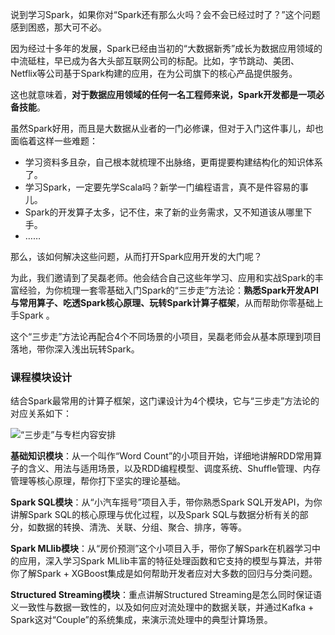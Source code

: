 说到学习Spark，如果你对“Spark还有那么火吗？会不会已经过时了？”这个问题感到困惑，那大可不必。

因为经过十多年的发展，Spark已经由当初的“大数据新秀”成长为数据应用领域的中流砥柱，早已成为各大头部互联网公司的标配。比如，字节跳动、美团、Netflix等公司基于Spark构建的应用，在为公司旗下的核心产品提供服务。

这也就意味着，**对于数据应用领域的任何一名工程师来说，Spark开发都是一项必备技能**。

虽然Spark好用，而且是大数据从业者的一门必修课，但对于入门这件事儿，却也面临着这样一些难题：

- 学习资料多且杂，自己根本就梳理不出脉络，更甭提要构建结构化的知识体系了。
- 学习Spark，一定要先学Scala吗？新学一门编程语言，真不是件容易的事儿。
- Spark的开发算子太多，记不住，来了新的业务需求，又不知道该从哪里下手。
- ……

那么，该如何解决这些问题，从而打开Spark应用开发的大门呢？

为此，我们邀请到了吴磊老师。他会结合自己这些年学习、应用和实战Spark的丰富经验，为你梳理一套零基础入门Spark的“三步走”方法论：**熟悉Spark开发API与常用算子、吃透Spark核心原理、玩转Spark计算子框架**，从而帮助你零基础上手Spark 。

这个“三步走”方法论再配合4个不同场景的小项目，吴磊老师会从基本原理到项目落地，带你深入浅出玩转Spark。

### 课程模块设计

结合Spark最常用的计算子框架，这门课设计为4个模块，它与“三步走”方法论的对应关系如下：

![](https://static001.geekbang.org/resource/image/d5/4f/d54a508d57ce3ecab7d1f262b9dfb34f.jpg "“三步走”与专栏内容安排")

**基础知识模块**：从一个叫作“Word Count”的小项目开始，详细地讲解RDD常用算子的含义、用法与适用场景，以及RDD编程模型、调度系统、Shuffle管理、内存管理等核心原理，帮你打下坚实的理论基础。

**Spark SQL模块**：从“小汽车摇号”项目入手，带你熟悉Spark SQL开发API，为你讲解Spark SQL的核心原理与优化过程，以及Spark SQL与数据分析有关的部分，如数据的转换、清洗、关联、分组、聚合、排序，等等。

**Spark MLlib模块**：从“房价预测”这个小项目入手，带你了解Spark在机器学习中的应用，深入学习Spark MLlib丰富的特征处理函数和它支持的模型与算法，并带你了解Spark + XGBoost集成是如何帮助开发者应对大多数的回归与分类问题。

**Structured Streaming模块**：重点讲解Structured Streaming是怎么同时保证语义一致性与数据一致性的，以及如何应对流处理中的数据关联，并通过Kafka + Spark这对“Couple”的系统集成，来演示流处理中的典型计算场景。